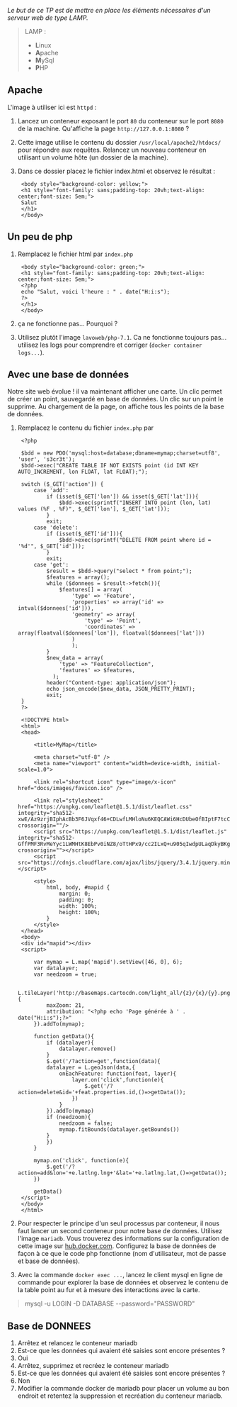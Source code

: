 *Le but de ce TP est de mettre en place les éléments nécessaires d'un serveur web de type LAMP.*

> LAMP :
>
> - **L**inux
> - **A**pache
> - **M**ySql
> - **P**HP

## Apache

L'image à utiliser ici est `httpd` :

1. Lancez un conteneur exposant le port `80` du conteneur sur le port `8080` de la machine. Qu'affiche la page `http://127.0.0.1:8080` ?
2. Cette image utilise le contenu du dossier `/usr/local/apache2/htdocs/` pour répondre aux requêtes. Relancez un nouveau conteneur en utilisant un volume hôte (un dossier de la machine).
3. Dans ce dossier placez le fichier index.html et observez le résultat :
        
        <body style="background-color: yellow;">
        <h1 style="font-family: sans;padding-top: 20vh;text-align: center;font-size: 5em;">
        Salut
        </h1>
        </body>

## Un peu de php

1. Remplacez le fichier html par `index.php`

        <body style="background-color: green;">
        <h1 style="font-family: sans;padding-top: 20vh;text-align: center;font-size: 5em;">
        <?php
        echo "Salut, voici l'heure : " . date("H:i:s");
        ?>
        </h1>
        </body>

2. ça ne fonctionne pas... Pourquoi ?
3. Utilisez plutôt l'image `lavoweb/php-7.1`. Ca ne fonctionne toujours pas... utilisez les logs pour comprendre et corriger (`docker container logs...`).


## Avec une base de données

Notre site web évolue ! il va maintenant afficher une carte. Un clic permet de créer un point, sauvegardé en base de données. Un clic sur un point le supprime. Au chargement de la page, on affiche tous les points de la base de données.

1. Remplacez le contenu du fichier `index.php` par

        <?php
        
        $bdd = new PDO('mysql:host=database;dbname=mymap;charset=utf8', 'user', 's3cr3t');
        $bdd->exec("CREATE TABLE IF NOT EXISTS point (id INT KEY AUTO_INCREMENT, lon FLOAT, lat FLOAT);");
        
        switch ($_GET['action']) {
        	case 'add':
        		if (isset($_GET['lon']) && isset($_GET['lat'])){
        			$bdd->exec(sprintf("INSERT INTO point (lon, lat) values (%F , %F)", $_GET['lon'], $_GET['lat']));
        		}
        		exit;
        	case 'delete':
        		if (isset($_GET['id'])){
        			$bdd->exec(sprintf("DELETE FROM point where id = '%d'", $_GET['id']));
        		}
        		exit;
        	case 'get':
        		$result = $bdd->query("select * from point;");
        		$features = array();
        		while ($donnees = $result->fetch()){
        			$features[] = array(
        				'type' => 'Feature',
        				'properties' => array('id' => intval($donnees['id'])),
        				'geometry' => array(
        					'type' => 'Point',
        					'coordinates' => array(floatval($donnees['lon']), floatval($donnees['lat']))
        				)
        				);
        		}
        		$new_data = array(
        			'type' => "FeatureCollection",
        			'features' => $features,
        		  );
        		header("Content-type: application/json");
        		echo json_encode($new_data, JSON_PRETTY_PRINT);
        		exit;
        }
        ?>
        
        <!DOCTYPE html>
        <html>
        <head>
        	
        	<title>MyMap</title>
        
        	<meta charset="utf-8" />
        	<meta name="viewport" content="width=device-width, initial-scale=1.0">
        	
        	<link rel="shortcut icon" type="image/x-icon" href="docs/images/favicon.ico" />
        
            <link rel="stylesheet" href="https://unpkg.com/leaflet@1.5.1/dist/leaflet.css" integrity="sha512-xwE/Az9zrjBIphAcBb3F6JVqxf46+CDLwfLMHloNu6KEQCAWi6HcDUbeOfBIptF7tcCzusKFjFw2yuvEpDL9wQ==" crossorigin=""/>
        	<script src="https://unpkg.com/leaflet@1.5.1/dist/leaflet.js" integrity="sha512-GffPMF3RvMeYyc1LWMHtK8EbPv0iNZ8/oTtHPx9/cc2ILxQ+u905qIwdpULaqDkyBKgOaB57QTMg7ztg8Jm2Og==" crossorigin=""></script>
        	<script src="https://cdnjs.cloudflare.com/ajax/libs/jquery/3.4.1/jquery.min.js"></script>
        
        	<style>
        		html, body, #mapid {
        			margin: 0;
        			padding: 0;
        			width: 100%;
        			height: 100%;
        		}
        	</style>
        </head>
        <body>
        <div id="mapid"></div>
        <script>
        
        	var mymap = L.map('mapid').setView([46, 0], 6);
        	var datalayer;
        	var needzoom = true;
        
        	L.tileLayer('http://basemaps.cartocdn.com/light_all/{z}/{x}/{y}.png', {
        		maxZoom: 21,
        		attribution: "<?php echo 'Page générée à ' . date("H:i:s");?>"
        	}).addTo(mymap);
        
        	function getData(){
        		if (datalayer){
        			datalayer.remove()
        		}
        		$.get('/?action=get',function(data){
        		datalayer = L.geoJson(data,{
        			onEachFeature: function(feat, layer){
        				layer.on('click',function(e){
        					$.get('/?action=delete&id='+feat.properties.id,()=>getData());
        				})
        			}
        		}).addTo(mymap)
        		if (needzoom){
        			needzoom = false;
        			mymap.fitBounds(datalayer.getBounds())
        		}
        		})
        	}
        
        	mymap.on('click', function(e){
        		$.get('/?action=add&lon='+e.latlng.lng+'&lat='+e.latlng.lat,()=>getData());
        	})
        
        	getData()
        </script>
        </body>
        </html>

2. Pour respecter le principe d'un seul processus par conteneur, il nous faut lancer un second conteneur pour notre base de données. Utilisez l'image `mariadb`. Vous trouverez des informations sur la configuration de cette image sur [hub.docker.com](https://hub.docker.com/_/mariadb). Configurez la base de données de façon à ce que le code php fonctionne (nom d'utilisateur, mot de passe et base de données).

3. Avec la commande `docker exec ...`, lancez le client mysql en ligne de commande pour explorer la base de données et observez le contenu de la table point au fur et à mesure des interactions avec la carte.

>  mysql -u LOGIN -D DATABASE --password="PASSWORD"

## Base de DONNEES

1. Arrêtez et relancez le conteneur mariadb
2. Est-ce que les données qui avaient été saisies sont encore présentes ?
3. Oui
4. Arrêtez, supprimez et recréez le conteneur mariadb
5. Est-ce que les données qui avaient été saisies sont encore présentes ?
6. Non
7. Modifier la commande docker de mariadb pour placer un volume au bon endroit et retentez la suppression et recréation du conteneur mariadb.
